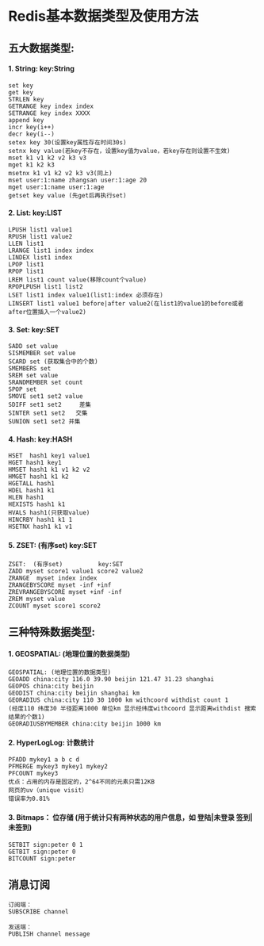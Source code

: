 

# Redis基本数据类型及使用方法



## 五大数据类型:

#### 1.     String:         key:String

```redis
set key
get key
STRLEN key
GETRANGE key index index
SETRANGE key index XXXX
append key
incr key(i++)
decr key(i--)
setex key 30(设置key属性存在时间30s)
setnx key value(若key不存在，设置key值为value，若key存在则设置不生效)
mset k1 v1 k2 v2 k3 v3
mget k1 k2 k3
msetnx k1 v1 k2 v2 k3 v3(同上)
mset user:1:name zhangsan user:1:age 20
mget user:1:name user:1:age
getset key value (先get后再执行set)

```



#### 2.    List:	    	key:LIST

```redis
LPUSH list1 value1
RPUSH list1 value2
LLEN list1
LRANGE list1 index index
LINDEX list1 index
LPOP list1
RPOP list1
LREM list1 count value(移除count个value)
RPOPLPUSH list1 list2
LSET list1 index value1(list1:index 必须存在)
LINSERT list1 value1 before|after value2(在list1的value1的before或者after位置插入一个value2)
```



#### 3.    Set:			   key:SET

```redis
SADD set value
SISMEMBER set value
SCARD set (获取集合中的个数)
SMEMBERS set
SREM set value
SRANDMEMBER set count
SPOP set
SMOVE set1 set2 value
SDIFF set1 set2     差集
SINTER set1 set2   交集
SUNION set1 set2 并集
```



#### 4.     Hash:		key:HASH

```redis
HSET  hash1 key1 value1
HGET hash1 key1
HMSET hash1 k1 v1 k2 v2
HMGET hash1 k1 k2
HGETALL hash1
HDEL hash1 k1
HLEN hash1
HEXISTS hash1 k1
HVALS hash1(只获取value)
HINCRBY hash1 k1 1
HSETNX hash1 k1 v1

```



#### 5.  	ZSET:  (有序set)  		key:SET

```redis
ZSET:  (有序set)  		key:SET
ZADD myset score1 value1 score2 value2
ZRANGE	myset index index
ZRANGEBYSCORE myset -inf +inf
ZREVRANGEBYSCORE myset +inf -inf
ZREM myset value
ZCOUNT myset score1 score2
```





## 三种特殊数据类型:

#### 1. 	GEOSPATIAL: (地理位置的数据类型)

```redis
GEOSPATIAL: (地理位置的数据类型)
GEOADD china:city 116.0 39.90 beijin 121.47 31.23 shanghai
GEOPOS china:city beijin
GEODIST china:city beijin shanghai km
GEORADIUS china:city 110 30 1000 km withcoord withdist count 1
(经度110 纬度30 半径距离1000 单位km 显示经纬度withcoord 显示距离withdist 搜索结果的个数1)
GEORADIUSBYMEMBER china:city beijin 1000 km

```

#### 2. 	HyperLogLog: 计数统计

```redis
PFADD mykey1 a b c d
PFMERGE mykey3 mykey1 mykey2
PFCOUNT mykey3
优点：占用的内存是固定的，2^64不同的元素只需12KB
网页的uv（unique visit）
错误率为0.81%

```

#### 3.	Bitmaps： 位存储  (用于统计只有两种状态的用户信息，如   登陆|未登录   签到|未签到)

```redis
SETBIT sign:peter 0 1
GETBIT sign:peter 0
BITCOUNT sign:peter

```



## 消息订阅

```tip
订阅端：
SUBSCRIBE channel

发送端：
PUBLISH channel message
```
